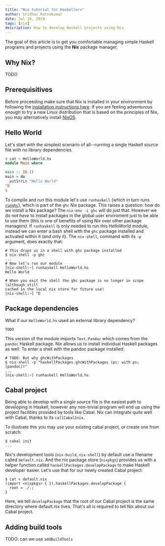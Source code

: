 ```yaml
---
title: "Nix tutorial for Haskellers"
author: Sridhar Ratnakumar
date: Jul 19, 2019
tags: [nix]
description: How to develop Haskell projects using Nix
---
```


The goal of this article is to get you comfortable managing simple Haskell
programs and projects using the **Nix** package manager.

## Why Nix?

TODO

## Prerequisitives

Before proceeding make sure that Nix is installed in your environment by
following the [installation instructions here](https://nixos.org/nix/). If you
are feeling adventurous enough to try a new Linux distribution that is based on
the principles of Nix, you may alternatively install [NixOS](https://nixos.org/).

## Hello World

Let's start with the simplest scenario of all--running a single Haskell source
file with no library dependencies.

```haskell
$ cat > HelloWorld.hs
module Main where

main :: IO ()
main = do
  putStrLn "Hello World"
^D
$
```

To compile and run this module let's use `runhaskell` (which in turn runs
[`runghc`](https://downloads.haskell.org/~ghc/latest/docs/html/users_guide/runghc.html)),
which is part of the `ghc` Nix package. This raises a question: how do we
install a Nix package? The `nix-env -i ghc` will do just that. However we do not
*have* to install packages in the global user enviroment just to be able to use
them (this is one of benefits of using Nix over other package managers). If
`runhaskell` is only needed to run this HelloWorld module, instead we can enter
a bash shell with the `ghc` package installed and activated within it (and only
it). The `nix-shell`, command with its `-p` argument, does exactly that:

```
# This drops us in a shell with ghc package installed
$ nix-shell -p ghc
...
# Now let's run our module
[nix-shell:~] runhaskell HelloWorld.hs
Hello World

# When you exit the shell the ghc package is no longer in scope (although still
cached in the local nix store for future use)
[nix-shell:~] ^D
```


## Package dependencies

What if our `HelloWorld.hs` used an external library dependency?

```
TODO
```

This version of the module imports `Text.Pandoc` which comes from the `pandoc`
Haskell package. Nix allows us to install individual Haskell packages as well.
To enter a shell with the pandoc package installed:

```
# TODO: But why ghcWithPackages
$ nix-shell -p "haskellPackages.ghcWithPackages (ps: with ps; [pandoc])"
...
[nix-shell:~] runhaskell HelloWorld.hs
```

## Cabal project

Being able to develop with a single source file is the easiest path to
developing in Haskell, however any non-trivial program will end up using the
project facilities provided by tools like Cabal. Nix can integrate quite well
with Cabal, thanks to its `callCabal2nix`.

To illustrate this you may use your existing cabal project, or create one from
scratch:

```
$ cabal init
...
```

Nix's development tools (`nix-build`, `nix-shell`) by default use a filename
called `default.nix`. And the nix package store (`nixpkgs`) provides us with a
helper function called `haskellPackages.developPackage` to make Haskell
developer easier. Let's use that for our newly created Cabal project:

```
$ cat > default.nix
(import <nixpkgs> { }).haskellPackages.developPackage {
  root = ./.;
}
```

Here, we tell `developPackage` that the root of our Cabal project is the same
directory where default.nix lives. That's all is required to tell Nix about our
Cabal project.


## Adding build tools

TODO: can we use `addBuildTools`
